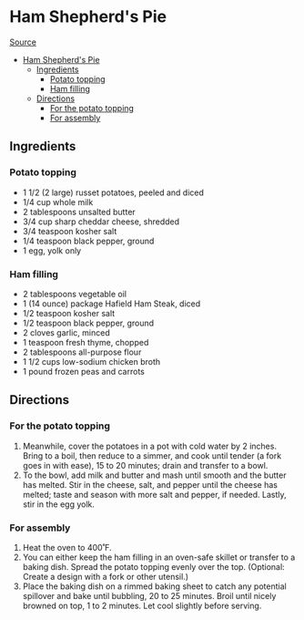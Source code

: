 # Ham Shepherd's Pie

[Source](https://thefeedfeed.com/thehungryhutch/ham-shepherds-pie)

- [Ham Shepherd's Pie](#ham-shepherds-pie)
  - [Ingredients](#ingredients)
    - [Potato topping](#potato-topping)
    - [Ham filling](#ham-filling)
  - [Directions](#directions)
    - [For the potato topping](#for-the-potato-topping)
    - [For assembly](#for-assembly)

## Ingredients

### Potato topping

- 1 1/2 (2 large) russet potatoes, peeled and diced
- 1/4 cup whole milk
- 2 tablespoons unsalted butter
- 3/4 cup sharp cheddar cheese, shredded
- 3/4 teaspoon kosher salt
- 1/4 teaspoon black pepper, ground
- 1 egg, yolk only

### Ham filling

- 2 tablespoons vegetable oil
- 1 (14 ounce) package Hafield Ham Steak, diced
- 1/2 teaspoon kosher salt
- 1/2 teaspoon black pepper, ground
- 2 cloves garlic, minced
- 1 teaspoon fresh thyme, chopped
- 2 tablespoons all-purpose flour
- 1 1/2 cups low-sodium chicken broth
- 1 pound frozen peas and carrots

## Directions

### For the potato topping

1. Meanwhile, cover the potatoes in a pot with cold water by 2 inches. Bring to a boil, then reduce to a simmer, and cook until tender (a fork goes in with ease), 15 to 20 minutes; drain and transfer to a bowl.
2. To the bowl, add milk and butter and mash until smooth and the butter has melted. Stir in the cheese, salt, and pepper until the cheese has melted; taste and season with more salt and pepper, if needed. Lastly, stir in the egg yolk.

### For assembly

1. Heat the oven to 400˚F.
2. You can either keep the ham filling in an oven-safe skillet or transfer to a baking dish. Spread the potato topping evenly over the top. (Optional: Create a design with a fork or other utensil.)
3. Place the baking dish on a rimmed baking sheet to catch any potential spillover and bake until bubbling, 20 to 25 minutes. Broil until nicely browned on top, 1 to 2 minutes. Let cool slightly before serving.
